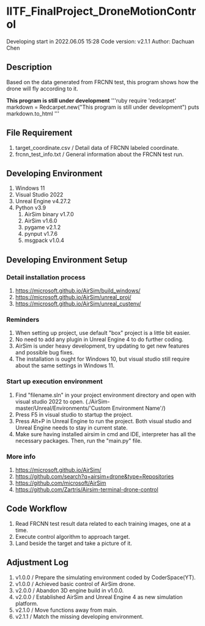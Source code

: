 # IITF_FinalProject_DroneMotionControl
Developing start in 2022.06.05 15:28
Code version: v2.1.1
Author: Dachuan Chen

## Description
Based on the data generated from FRCNN test, this program shows how the drone will fly according to it.

**This program is still under development**
'''ruby
require 'redcarpet'
markdown = Redcarpet.new("This program is still under development")
puts markdown.to_html
'''

## File Requirement
1. target_coordinate.csv / Detail data of FRCNN labeled coordinate.
2. frcnn_test_info.txt / General information about the FRCNN test run.

## Developing Environment
1. Windows 11
2. Visual Studio 2022
3. Unreal Engine v4.27.2
4. Python v3.9
   1. AirSim binary v1.7.0
   2. AirSim v1.6.0
   3. pygame v2.1.2
   4. pynput v1.7.6
   5. msgpack v1.0.4

## Developing Environment Setup
### Detail installation process
1. https://microsoft.github.io/AirSim/build_windows/
2. https://microsoft.github.io/AirSim/unreal_proj/
3. https://microsoft.github.io/AirSim/unreal_custenv/

### Reminders
1. When setting up project, use default "box" project is a little bit easier.
2. No need to add any plugin in Unreal Engine 4 to do further coding.
3. AirSim is under heavy development, try updating to get new features and possible bug fixes.
4. The installation is ought for Windows 10, but visual studio still require about the same settings in Windows 11.

### Start up execution environment
1. Find "filename.sln" in your project environment directory and open with visual studio 2022 to open. (./AirSim-master/Unreal/Environments/'Custom Environment Name'/)
2. Press F5 in visual studio to startup the project.
3. Press Alt+P in Unreal Engine to run the project. Both visual studio and Unreal Engine needs to stay in current state.
4. Make sure having installed airsim in cmd and IDE, interpreter has all the necessary packages. Then, run the "main.py" file. 

### More info
1. https://microsoft.github.io/AirSim/
2. https://github.com/search?q=airsim+drone&type=Repositories
3. https://github.com/microsoft/AirSim
4. https://github.com/Zartris/Airsim-terminal-drone-control

## Code Workflow
1. Read FRCNN test result data related to each training images, one at a time.
2. Execute control algorithm to approach target.
3. Land beside the target and take a picture of it.

## Adjustment Log
1. v1.0.0 / Prepare the simulating environment coded by CoderSpace(YT). 
2. v1.0.0 / Achieved basic control of AirSim drone.
3. v2.0.0 / Abandon 3D engine build in v1.0.0.
4. v2.0.0 / Established AirSim and Unreal Engine 4 as new simulation platform. 
5. v2.1.0 / Move functions away from main.
6. v2.1.1 / Match the missing developing environment.

